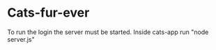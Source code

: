 # Cats-fur-ever

To run the login the server must be started.  Inside cats-app run "node server.js"

